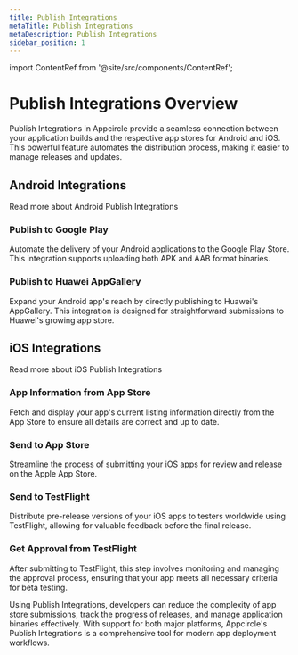 ```yaml
---
title: Publish Integrations
metaTitle: Publish Integrations
metaDescription: Publish Integrations
sidebar_position: 1
---
```


import ContentRef from '@site/src/components/ContentRef';

# Publish Integrations Overview

Publish Integrations in Appcircle provide a seamless connection between your application builds and the respective app stores for Android and iOS. This powerful feature automates the distribution process, making it easier to manage releases and updates.

## Android Integrations

<ContentRef url="/publish-integrations/android-publish-integrations/">
Read more about Android Publish Integrations
</ContentRef>

### Publish to Google Play

Automate the delivery of your Android applications to the Google Play Store. This integration supports uploading both APK and AAB format binaries.

### Publish to Huawei AppGallery

Expand your Android app's reach by directly publishing to Huawei's AppGallery. This integration is designed for straightforward submissions to Huawei's growing app store.

## iOS Integrations

<ContentRef url="/publish-integrations/ios-publish-integrations/">
Read more about iOS Publish Integrations
</ContentRef>

### App Information from App Store

Fetch and display your app's current listing information directly from the App Store to ensure all details are correct and up to date.

### Send to App Store

Streamline the process of submitting your iOS apps for review and release on the Apple App Store.

### Send to TestFlight

Distribute pre-release versions of your iOS apps to testers worldwide using TestFlight, allowing for valuable feedback before the final release.

### Get Approval from TestFlight

After submitting to TestFlight, this step involves monitoring and managing the approval process, ensuring that your app meets all necessary criteria for beta testing.

Using Publish Integrations, developers can reduce the complexity of app store submissions, track the progress of releases, and manage application binaries effectively. With support for both major platforms, Appcircle's Publish Integrations is a comprehensive tool for modern app deployment workflows.
